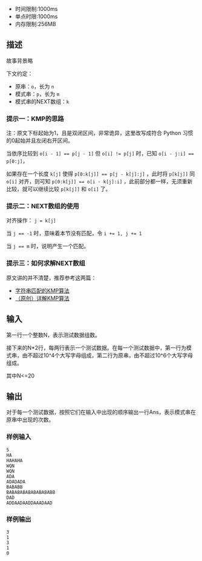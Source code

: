 - 时间限制:1000ms
- 单点时限:1000ms
- 内存限制:256MB

## 描述

故事背景略

下文约定：

- 原串：`o`，长为 `n`
- 模式串：`p`，长为 `m`
- 模式串的NEXT数组：`k`

### 提示一：KMP的思路

注：原文下标起始为1，且是双闭区间，非常诡异，这里改写成符合 Python 习惯的0起始并且左闭右开区间。

当依序比较到 `o[i - 1] == p[j - 1]` 但 `o[i] != p[j]` 时，已知 `o[i - j:i] == p[0:j]`，

如果存在一个长度 `k[j]` 使得 `p[0:k[j]] == p[j - k[j]:j]` ，此时将 `p[k[j]]` 同 `o[i]` 对齐，则可知 `p[0:k[j]] == o[i - k[j]:i]` ，此前部分都一样，无须重新比较，就可以继续比较 `p[k[j]]` 和 `o[i]` 了。

### 提示二：NEXT数组的使用

对齐操作： `j = k[j]`

当 `j == -1` 时，意味着本节没有匹配，令 `i += 1, j += 1`

当 `j == m` 时，说明产生一个匹配。

### 提示三：如何求解NEXT数组

原文讲的并不清楚，推荐参考这两篇：

- [字符串匹配的KMP算法](http://www.ruanyifeng.com/blog/2013/05/Knuth–Morris–Pratt_algorithm.html)
- [（原创）详解KMP算法](http://www.cnblogs.com/yjiyjige/p/3263858.html)

## 输入

第一行一个整数N，表示测试数据组数。

接下来的N*2行，每两行表示一个测试数据。在每一个测试数据中，第一行为模式串，由不超过10^4个大写字母组成，第二行为原串，由不超过10^6个大写字母组成。

其中N<=20

## 输出

对于每一个测试数据，按照它们在输入中出现的顺序输出一行Ans，表示模式串在原串中出现的次数。

### 样例输入

```
5
HA
HAHAHA
WQN
WQN
ADA
ADADADA
BABABB
BABABABABABABABABB
DAD
ADDAADAADDAAADAAD
```

### 样例输出

```
3
1
3
1
0
```